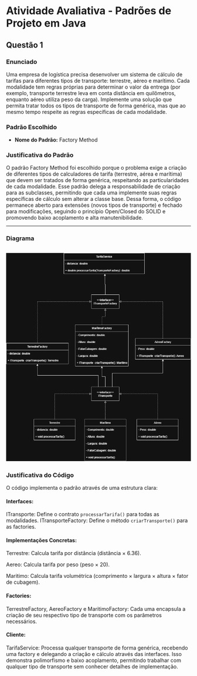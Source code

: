 # Atividade Avaliativa - Padrões de Projeto em Java

## Questão 1

### Enunciado
Uma empresa de logística precisa desenvolver um sistema de cálculo de tarifas para diferentes tipos de transporte: terrestre, aéreo e marítimo.
Cada modalidade tem regras próprias para determinar o valor da entrega (por exemplo, transporte terrestre leva em conta distância em quilômetros, enquanto aéreo utiliza peso da carga).
Implemente uma solução que permita tratar todos os tipos de transporte de forma genérica, mas que ao mesmo tempo respeite as regras específicas de cada modalidade.

### Padrão Escolhido
- **Nome do Padrão:** Factory Method 

### Justificativa do Padrão
O padrão Factory Method foi escolhido porque o problema exige a criação de diferentes tipos de calculadores de tarifa (terrestre, aérea e marítima) que devem ser tratados de forma genérica, respeitando as particularidades de cada modalidade. Esse padrão delega a responsabilidade de criação para as subclasses, permitindo que cada uma implemente suas regras específicas de cálculo sem alterar a classe base. Dessa forma, o código permanece aberto para extensões (novos tipos de transporte) e fechado para modificações, seguindo o princípio Open/Closed do SOLID e promovendo baixo acoplamento e alta manutenibilidade.

---

### Diagrama
![Diagrama Questao1](https://github.com/JoaoPauloClass/AtividadeAvaliativaPadroesDeProjeto/blob/main/Questao%201/img/Factory%20questao1.png)
---

### Justificativa do Código
O código implementa o padrão através de uma estrutura clara:

#### Interfaces:
ITransporte: Define o contrato ``processarTarifa()`` para todas as modalidades.
ITransporteFactory: Define o método ``criarTransporte()`` para as factories.

#### Implementações Concretas:
Terrestre: Calcula tarifa por distância (distância × 6.36).

Aereo: Calcula tarifa por peso (peso × 20).

Maritimo: Calcula tarifa volumétrica (comprimento × largura × altura × fator de cubagem).

#### Factories:
TerrestreFactory, AereoFactory e MaritimoFactory: Cada uma encapsula a criação de seu respectivo tipo de transporte com os parâmetros necessários.

#### Cliente:
TarifaService: Processa qualquer transporte de forma genérica, recebendo uma factory e delegando a criação e cálculo através das interfaces. Isso demonstra polimorfismo e baixo acoplamento, permitindo trabalhar com qualquer tipo de transporte sem conhecer detalhes de implementação.
